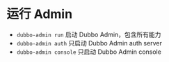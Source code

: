 # 运行 Admin

* `dubbo-admin run` 启动 Dubbo Admin，包含所有能力
* `dubbo-admin auth` 只启动 Dubbo Admin auth server
* `dubbo-admin console` 只启动 Dubbo Admin console